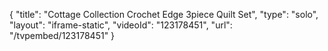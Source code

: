 {
    "title": "Cottage Collection Crochet Edge 3piece Quilt Set",
    "type": "solo",
    "layout": "iframe-static",
    "videoId": "123178451",
    "url": "\/tvpembed\/123178451"
}